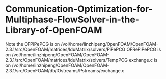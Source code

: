 # Communication-Optimization-for-Multiphase-FlowSolver-in-the-Library-of-OpenFOAM

Note the 
OFPiPePCG is on /vol/home/linzhipeng/OpenFOAM/OpenFOAM-2.3.1/src/OpenFOAM/matrices/lduMatrix/solvers/PiPePCG
OFRePiPePCG is on /vol/home/linzhipeng/OpenFOAM/OpenFOAM-2.3.1/src/OpenFOAM/matrices/lduMatrix/solvers/TempPCG
exchange.c is on /vol/home/linzhipeng/OpenFOAM/OpenFOAM-2.3.1/src/OpenFOAM/db/IOstreams/Pstreams/exchange.c
